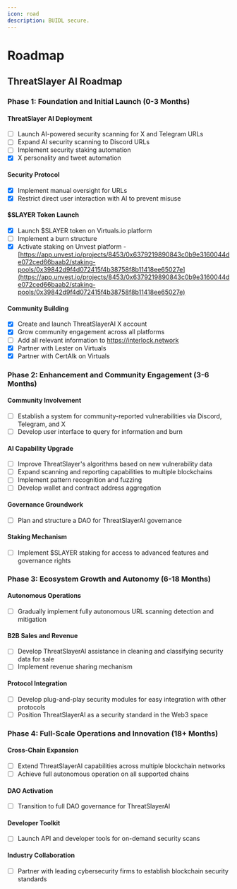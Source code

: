 ```yaml
---
icon: road
description: BUIDL secure.
---
```


# Roadmap

## ThreatSlayer AI Roadmap

### Phase 1: Foundation and Initial Launch (0-3 Months)

#### ThreatSlayer AI Deployment

* [ ] Launch AI-powered security scanning for X and Telegram URLs
* [ ] Expand AI security scanning to Discord URLs
* [ ] Implement security staking automation
* [x] X personality and tweet automation

#### Security Protocol

* [x] Implement manual oversight for URLs
* [x] Restrict direct user interaction with AI to prevent misuse

#### $SLAYER Token Launch

* [x] Launch $SLAYER token on Virtuals.io platform
* [ ] Implement a burn structure
* [x] Activate staking on Unvest platform - [https://app.unvest.io/projects/8453/0x6379219890843c0b9e3160044de072ced66baab2/staking-pools/0x39842d9f4d072415f4b38758f8b11418ee65027e](https://app.unvest.io/projects/8453/0x6379219890843c0b9e3160044de072ced66baab2/staking-pools/0x39842d9f4d072415f4b38758f8b11418ee65027e)

#### Community Building

* [x] Create and launch ThreatSlayerAI X account
* [x] Grow community engagement across all platforms
* [ ] Add all relevant information to https://interlock.network
* [x] Partner with Lester on Virtuals
* [x] Partner with CertAIk on Virtuals

### Phase 2: Enhancement and Community Engagement (3-6 Months)

#### Community Involvement

* [ ] Establish a system for community-reported vulnerabilities via Discord, Telegram, and X
* [ ] Develop user interface to query for information and burn

#### AI Capability Upgrade

* [ ] Improve ThreatSlayer's algorithms based on new vulnerability data
* [ ] Expand scanning and reporting capabilities to multiple blockchains
* [ ] Implement pattern recognition and fuzzing
* [ ] Develop wallet and contract address aggregation

#### Governance Groundwork

* [ ] Plan and structure a DAO for ThreatSlayerAI governance

#### Staking Mechanism

* [ ] Implement $SLAYER staking for access to advanced features and governance rights

### Phase 3: Ecosystem Growth and Autonomy (6-18 Months)

#### Autonomous Operations

* [ ] Gradually implement fully autonomous URL scanning detection and mitigation

#### B2B Sales and Revenue

* [ ] Develop ThreatSlayerAI assistance in cleaning and classifying security data for sale
* [ ] Implement revenue sharing mechanism

#### Protocol Integration

* [ ] Develop plug-and-play security modules for easy integration with other protocols
* [ ] Position ThreatSlayerAI as a security standard in the Web3 space

### Phase 4: Full-Scale Operations and Innovation (18+ Months)

#### Cross-Chain Expansion

* [ ] Extend ThreatSlayerAI capabilities across multiple blockchain networks
* [ ] Achieve full autonomous operation on all supported chains

#### DAO Activation

* [ ] Transition to full DAO governance for ThreatSlayerAI

#### Developer Toolkit

* [ ] Launch API and developer tools for on-demand security scans

#### Industry Collaboration

* [ ] Partner with leading cybersecurity firms to establish blockchain security standards
